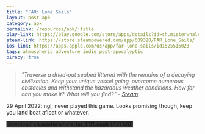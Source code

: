 ```yaml
---
title: "FAR: Lone Sails"
layout: post-apk
category: apk
permalink: /resources/apk/:title
play-link: https://play.google.com/store/apps/details?id=ch.misterwhale.far
steam-link: https://store.steampowered.com/app/609320/FAR_Lone_Sails/
ios-link: https://apps.apple.com/us/app/far-lone-sails/id1525515023
tags: atmospheric adventure indie post-apocalyptic
piracy: true
---
```


> _"Traverse a dried-out seabed littered with the remains of a decaying civilization. Keep your unique vessel going, overcome numerous obstacles and withstand the hazardous weather conditions. How far can you make it? What will you find?" - <a href="https://store.steampowered.com/app/609320/FAR_Lone_Sails/" target="_blank">Steam</a>_

<span class="timestamp">29 April 2022:</span> ngl, never played this game. Looks promising though, keep you land boat afloat or whatever.

<div class="text-center">
    <a class="btn btn-dark btn-block w-100" onclick='apk("ch.misterwhale.far_1.31.xapk")' style="text-decoration: none; background-color: #333;"> Download <b>ch.misterwhale.far_1.31.xapk</b> (431 MB)</a>
</div>
